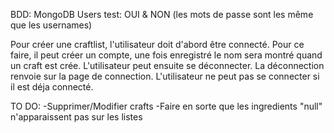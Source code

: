 BDD: MongoDB
Users test: OUI & NON (les mots de passe sont les même que les usernames)



Pour créer une craftlist, l'utilisateur doit d'abord être connecté. Pour ce faire, il peut créer un compte, une fois enregistré le nom sera montré quand un craft est crée. L'utilisateur peut ensuite se déconnecter. La déconnection renvoie sur la page de connection.
L'utilisateur ne peut pas se connecter si il est déja connecté.

TO DO:
-Supprimer/Modifier crafts
-Faire en sorte que les ingredients "null" n'apparaissent pas sur les listes